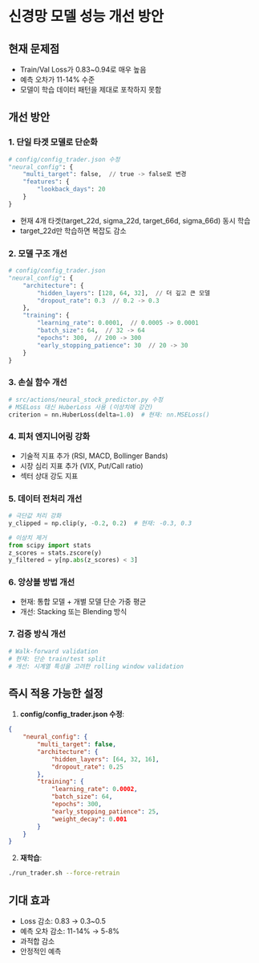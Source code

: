 # 신경망 모델 성능 개선 방안

## 현재 문제점
- Train/Val Loss가 0.83~0.94로 매우 높음
- 예측 오차가 11-14% 수준
- 모델이 학습 데이터 패턴을 제대로 포착하지 못함

## 개선 방안

### 1. 단일 타겟 모델로 단순화
```python
# config/config_trader.json 수정
"neural_config": {
    "multi_target": false,  // true -> false로 변경
    "features": {
        "lookback_days": 20
    }
}
```
- 현재 4개 타겟(target_22d, sigma_22d, target_66d, sigma_66d) 동시 학습
- target_22d만 학습하면 복잡도 감소

### 2. 모델 구조 개선
```python
# config/config_trader.json
"neural_config": {
    "architecture": {
        "hidden_layers": [128, 64, 32],  // 더 깊고 큰 모델
        "dropout_rate": 0.3  // 0.2 -> 0.3
    },
    "training": {
        "learning_rate": 0.0001,  // 0.0005 -> 0.0001
        "batch_size": 64,  // 32 -> 64
        "epochs": 300,  // 200 -> 300
        "early_stopping_patience": 30  // 20 -> 30
    }
}
```

### 3. 손실 함수 개선
```python
# src/actions/neural_stock_predictor.py 수정
# MSELoss 대신 HuberLoss 사용 (이상치에 강건)
criterion = nn.HuberLoss(delta=1.0)  # 현재: nn.MSELoss()
```

### 4. 피처 엔지니어링 강화
- 기술적 지표 추가 (RSI, MACD, Bollinger Bands)
- 시장 심리 지표 추가 (VIX, Put/Call ratio)
- 섹터 상대 강도 지표

### 5. 데이터 전처리 개선
```python
# 극단값 처리 강화
y_clipped = np.clip(y, -0.2, 0.2)  # 현재: -0.3, 0.3

# 이상치 제거
from scipy import stats
z_scores = stats.zscore(y)
y_filtered = y[np.abs(z_scores) < 3]
```

### 6. 앙상블 방법 개선
- 현재: 통합 모델 + 개별 모델 단순 가중 평균
- 개선: Stacking 또는 Blending 방식

### 7. 검증 방식 개선
```python
# Walk-forward validation
# 현재: 단순 train/test split
# 개선: 시계열 특성을 고려한 rolling window validation
```

## 즉시 적용 가능한 설정

1. **config/config_trader.json 수정**:
```json
{
    "neural_config": {
        "multi_target": false,
        "architecture": {
            "hidden_layers": [64, 32, 16],
            "dropout_rate": 0.25
        },
        "training": {
            "learning_rate": 0.0002,
            "batch_size": 64,
            "epochs": 300,
            "early_stopping_patience": 25,
            "weight_decay": 0.001
        }
    }
}
```

2. **재학습**:
```bash
./run_trader.sh --force-retrain
```

## 기대 효과
- Loss 감소: 0.83 → 0.3~0.5
- 예측 오차 감소: 11-14% → 5-8%
- 과적합 감소
- 안정적인 예측